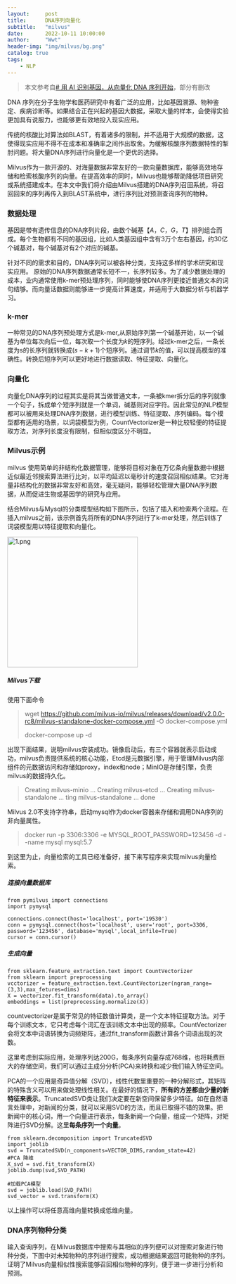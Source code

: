 ```yaml
---
layout:     post
title:      DNA序列向量化
subtitle:   "milvus"
date:       2022-10-11 10:00:00
author:     "Wwt"
header-img: "img/milvus/bg.png"
catalog: true
tags:   
    - NLP
---
```


> 本文参考自[# 用 AI 识别基因，从向量化 DNA 序列开始](https://zhuanlan.zhihu.com/p/401325597)，部分有删改

DNA 序列在分子生物学和医药研究中有着广泛的应用，比如基因溯源、物种鉴定、疾病诊断等。如果结合正在兴起的基因大数据，采取大量的样本，会使得实验更加具有说服力，也能够更有效地投入现实应用。

传统的核酸比对算法如BLAST，有着诸多的限制，并不适用于大规模的数据，这使得现实应用不得不在成本和准确率之间作出取舍。为缓解核酸序列数据特性的掣肘问题。将大量DNA序列进行向量化是一个更优的选择。

Milvus作为一款开源的、对海量数据非常友好的一款向量数据库，能够高效地存储和检索核酸序列的向量。在提高效率的同时，Milvus也能够帮助降低项目研究或系统搭建成本。在本文中我们将介绍由Milvus搭建的DNA序列召回系统，将召回回来的序列再传入到BLAST系统中，进行序列比对预测查询序列的物种。

### 数据处理

基因是带有遗传信息的DNA序列片段，由数个碱基$【A，C，G，T】$排列组合而成。每个生物都有不同的基因组，比如人类基因组中含有3万个左右基因，约30亿个碱基对，每个碱基对有2个对应的碱基。

针对不同的需求和目的，DNA序列可以被各种分类，支持这多样的学术研究和现实应用。 原始的DNA序列数据通常长短不一，长序列较多。为了减少数据处理的成本，业内通常使用k-mer预处理序列，同时能够使DNA序列更接近普通文本的词句结够。而向量话数据则能够进一步提高计算速度，并适用于大数据分析与机器学习。

### k-mer

一种常见的DNA序列预处理方式是k-mer,从原始序列第一个碱基开始，以一个碱基为单位每次向后一位，每次取一个长度为$k$的短序列。经过k-mer之后，一条长度为s的长序列就转换成$(s-k+1)$个短序列。通过调节$k$的值，可以提高模型的准确性。转换后短序列可以更好地进行数据读取、特征提取、向量化。

### 向量化

向量化DNA序列的过程其实是将其当做普通文本，一条被kmer拆分后的序列就像一个句子，拆成单个短序列就是一个单词，碱基则对应字符。因此常见的NLP模型都可以被用来处理DNA序列数据，进行模型训练、特征提取、序列编码。每个模型都有适用的场景，以词袋模型为例，CountVectorizer是一种比较轻便的特征提取方法，对序列长度没有限制，但相似度区分不明显。

### Milvus示例

milvus 使用简单的非结构化数据管理，能够将目标对象在万亿条向量数据中根据近似最近邻搜索算法进行比对，以平均延迟以毫秒计的速度召回相似结果。它对海量非结构化的数据非常友好和高效，毫无疑问，能够轻松管理大量DNA序列数据，从而促进生物或基因学的研究与应用。

结合Milvus与Mysql的分类模型结构如下图所示，包括了插入和检索两个流程。在插入milvus之前，该示例首先将所有的DNA序列进行了k-mer处理，然后训练了词袋模型用以特征提取和向量化。

<img title="" src="file:///img/milvus/1.png" alt="1.png" width="297" data-align="center">

##### Milvus下载

使用下面命令

> wget https://github.com/milvus-io/milvus/releases/download/v2.0.0-rc8/milvus-standalone-docker-compose.yml -O docker-compose.yml
> 
> docker-compose up -d

出现下面结果，说明milvus安装成功。镜像启动后，有三个容器就表示启动成功，milvus负责提供系统的核心功能，Etcd是元数据引擎，用于管理Milvus内部组件的元数据访问和存储如proxy，index和node；MinIO是存储引擎，负责milvus的数据持久化。

> Creating milvus-minio ... 
> Creating milvus-etcd  ... 
> Creating milvus-standalone ... 
> ting milvus-standalone ... done

Milvus 2.0不支持字符串，启动mysql作为docker容器来存储和调用DNA序列的非向量属性。

> docker run -p 3306:3306 -e MYSQL_ROOT_PASSWORD=123456 -d --name mysql mysql:5.7

到这里为止，向量检索的工具已经准备好，接下来写程序来实现milvus向量检索。

##### 连接向量数据库

```
from pymilvus import connections
import pymysql

connections.connect(host='localhost', port='19530')
conn = pymysql.connect(host='localhost', user='root', port=3306, password='123456', database='mysql',local_infile=True)
cursor = conn.cursor()
```

##### 生成向量

```
from sklearn.feature_extraction.text import CountVectorizer
from sklearn import preprocessing
vcctorizer = feature_extraction.text.CountVectorizer(ngram_range=(3,3),max_fetures=dims)
X = vectorizer.fit_transform(data).to_array()
embeddings = list(preprocessing.mormalize(X))
```

countvectorizer是属于常见的特征数值计算类，是一个文本特征提取方法。对于每个训练文本，它只考虑每个词汇在该训练文本中出现的频率。CountVectorizer会将文本中词语转换为词频矩阵，通过fit_transform函数计算各个词语出现的次数。

这里考虑到实际应用，处理序列达200G，每条序列向量存成768维，也将耗费巨大的存储空间，我们可以通过主成分分析(PCA)来转换和减少我们输入特征空间。

PCA的一个应用是奇异值分解（SVD），线性代数里重要的一种分解形式，其矩阵的特殊含义可以用来做处理线性相关。在最好的情况下，**所有的方差都由少量的新特征来表示**。TruncatedSVD类让我们决定要在新空间保留多少特征。如在自然语言处理中，对新闻的分类，就可以采用SVD的方法，而且已取得不错的效果。把新闻中的核心词，用一个向量进行表示，每条新闻一个向量，组成一个矩阵，对矩阵进行SVD分解。这里**每条序列一个向量**。

```
from sklearn.decomposition import TruncatedSVD
import joblib
svd = TruncatedSVD(n_components=VECTOR_DIMS,random_state=42)
#PCA 降维
X_svd = svd.fit_transform(X)
joblib.dump(svd,SVD_PATH)

#加载PCA模型
svd = joblib.load(SVD_PATH)
svd_vector = svd.transform(X)
```

以上操作可以将任意高维向量转换成低维向量。

### DNA序列物种分类

输入查询序列，在Milvus数据库中搜索与其相似的序列便可以对搜索对象进行物种分类，下图中对未知物种的序列进行搜索，成功根据结果返回可能物种的序列。证明了Milvus向量相似性搜索能够召回相似物种的序列，便于进一步进行分析和预测。

# 
